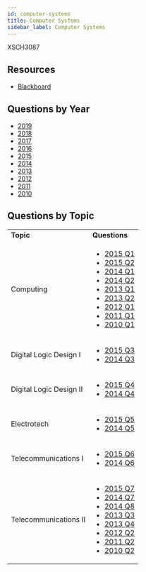 ```yaml
---
id: computer-systems
title: Computer Systems
sidebar_label: Computer Systems
---
```


XSCH3087

## Resources

* [Blackboard](https://mymodule.tcd.ie/)

## Questions by Year
-   [2019](https://www.tcd.ie/academicregistry/exams/assets/local/schol2020/Past%20Papers/XSCH3087.PDF)
-   [2018](https://www.tcd.ie/academicregistry/exams/assets/local/schol2019/Past%20Papers/XSCH3087.PDF)
-   [2017](https://www.tcd.ie/academicregistry/exams/assets/local/schol2017/X-SCH3087.PDF)
-   [2016](https://www.tcd.ie/academicregistry/exams/assets/local/schol2016/30/XSCH3087.PDF)
-   [2015](https://www.tcd.ie/academicregistry/exams/assets/local/schol2015/30/3087.pdf)
-   [2014](https://www.tcd.ie/academicregistry/exams/assets/local/schol2014/30/3087.pdf)
-   [2013](https://www.tcd.ie/academicregistry/exams/assets/local/schol2013/30/3087.pdf)
-   [2012](https://www.tcd.ie/Local/Exam_Papers/2012/30/3087.pdf)
-   [2011](https://www.tcd.ie/Local/Exam_Papers/2011/30/3087.pdf)
-   [2010](https://www.tcd.ie/Local/Exam_Papers/2010/30/3087.pdf)

## Questions by Topic
<table class="examQuestions" width="700px">
    <tr>
        <td><strong>Topic</strong></td>
        <td><strong>Questions</strong></td>
    </tr>
    <tr>
        <td>Computing</td>
        <td>
            <ul class="questions">
                <li><a href="https://www.tcd.ie/academicregistry/exams/assets/local/schol2015/30/3087.pdf#page=2">2015 Q1</a>
                <li><a href="https://www.tcd.ie/academicregistry/exams/assets/local/schol2015/30/3087.pdf#page=2&zoom=0,0,530">2015 Q2</a>
                <li><a href="https://www.tcd.ie/academicregistry/exams/assets/local/schol2014/30/3087.pdf#page=2">2014 Q1</a>
                <li><a href="https://www.tcd.ie/academicregistry/exams/assets/local/schol2014/30/3087.pdf#page=2&zoom=0,0,570">2014 Q2</a>
                <li><a href="https://www.tcd.ie/academicregistry/exams/assets/local/schol2013/30/3087.pdf#page=2">2013 Q1</a>
                <li><a href="https://www.tcd.ie/academicregistry/exams/assets/local/schol2013/30/3087.pdf#page=4">2013 Q2</a>
                <li><a href="https://www.tcd.ie/Local/Exam_Papers/2012/30/3087.pdf#page=2">2012 Q1</a>
                <li><a href="https://www.tcd.ie/Local/Exam_Papers/2011/30/3087.pdf#page=2">2011 Q1</a>
                <li><a href="https://www.tcd.ie/Local/Exam_Papers/2010/30/3087.pdf#page=2">2010 Q1</a>
            </ul>
        </td>
    </tr>
    <tr>
        <td>Digital Logic Design I</td>
        <td>
            <ul class="questions">
                <li><a href="https://www.tcd.ie/academicregistry/exams/assets/local/schol2015/30/3087.pdf#page=3">2015 Q3</a>
                <li><a href="https://www.tcd.ie/academicregistry/exams/assets/local/schol2014/30/3087.pdf#page=3">2014 Q3</a>
            </ul>
        </td>
    </tr>
    <tr>
        <td>Digital Logic Design II</td>
        <td>
            <ul class="questions">
                <li><a href="https://www.tcd.ie/academicregistry/exams/assets/local/schol2015/30/3087.pdf#page=3&zoom=0,0,360">2015 Q4</a>
                <li><a href="https://www.tcd.ie/academicregistry/exams/assets/local/schol2014/30/3087.pdf#page=3&zoom=0,0,430">2014 Q4</a>
            </ul>
        </td>
    </tr>
    <tr>
        <td>Electrotech</td>
        <td>
            <ul class="questions">
                <li><a href="https://www.tcd.ie/academicregistry/exams/assets/local/schol2015/30/3087.pdf#page=4">2015 Q5</a>
                <li><a href="https://www.tcd.ie/academicregistry/exams/assets/local/schol2014/30/3087.pdf#page=3&zoom=0,0,790">2014 Q5</a>
            </ul>
        </td>
    </tr>
    <tr>
        <td>Telecommunications I</td>
        <td>
            <ul class="questions">
                <li><a href="https://www.tcd.ie/academicregistry/exams/assets/local/schol2015/30/3087.pdf#page=5">2015 Q6</a>
                <li><a href="https://www.tcd.ie/academicregistry/exams/assets/local/schol2014/30/3087.pdf#page=4">2014 Q6</a>
            </ul>
        </td>
    </tr>
    <tr>
        <td>Telecommunications II</td>
        <td>
            <ul class="questions">
                <li><a href="https://www.tcd.ie/academicregistry/exams/assets/local/schol2015/30/3087.pdf#page=6">2015 Q7</a>
                <li><a href="https://www.tcd.ie/academicregistry/exams/assets/local/schol2014/30/3087.pdf#page=5">2014 Q7</a>
                <li><a href="https://www.tcd.ie/academicregistry/exams/assets/local/schol2014/30/3087.pdf#page=6">2014 Q8</a>
                <li><a href="https://www.tcd.ie/academicregistry/exams/assets/local/schol2013/30/3087.pdf#page=5">2013 Q3</a>
                <li><a href="https://www.tcd.ie/academicregistry/exams/assets/local/schol2013/30/3087.pdf#page=6">2013 Q4</a>
                <li><a href="https://www.tcd.ie/Local/Exam_Papers/2012/30/3087.pdf#page=3">2012 Q2</a>
                <li><a href="https://www.tcd.ie/Local/Exam_Papers/2011/30/3087.pdf#page=4">2011 Q2</a>
                <li><a href="https://www.tcd.ie/Local/Exam_Papers/2010/30/3087.pdf#page=3">2010 Q2</a>
            </ul>
        </td>
    </tr>
</table>

